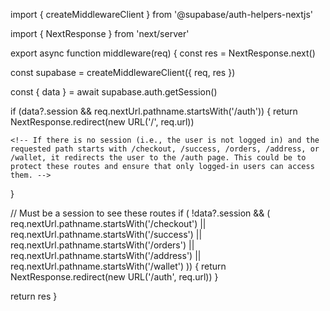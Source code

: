 <!-- directory: C:\cplusplusfiles\ebayclone\DocByFile\middleware.js.md -->

import { createMiddlewareClient } from '@supabase/auth-helpers-nextjs'
<!-- createMiddlewareClient is a function that creates a Supabase client instance with the necessary configuration for server-side authentication. It takes an object with req and res properties as input and returns a Supabase client instance. -->
import { NextResponse } from 'next/server'

<!-- It imports the necessary modules: createMiddlewareClient from @supabase/auth-helpers-nextjs and NextResponse from next/server -->

<!-- It exports an asynchronous function named middleware that takes a request object (req) as a parameter. -->

export async function middleware(req) {
  const res = NextResponse.next()

  <!-- Inside the function, it creates a new NextResponse object (res) that represents the response to be sent to the client. -->
  const supabase = createMiddlewareClient({ req, res })

  <!-- it calls supabase.auth.getSession() to get the current session data. This is an asynchronous operation, so it uses await to wait for the operation to complete. -->
  const { data } = await supabase.auth.getSession()



  if (data?.session && req.nextUrl.pathname.startsWith('/auth')) {
    <!-- If there is a session (i.e., the user is logged in) and the requested path starts with /auth, it redirects the user to the home page. This could be to prevent logged-in users from accessing the login or registration pages. -->
    return NextResponse.redirect(new URL('/', req.url))

    <!-- If there is no session (i.e., the user is not logged in) and the requested path starts with /checkout, /success, /orders, /address, or /wallet, it redirects the user to the /auth page. This could be to protect these routes and ensure that only logged-in users can access them. -->
  }

  // Must be a session to see these routes
  if (
    !data?.session && (
    req.nextUrl.pathname.startsWith('/checkout') ||
    req.nextUrl.pathname.startsWith('/success') ||
    req.nextUrl.pathname.startsWith('/orders') ||
    req.nextUrl.pathname.startsWith('/address') || 
    req.nextUrl.pathname.startsWith('/wallet')
  )) {
    return NextResponse.redirect(new URL('/auth', req.url))
  }

<!-- This JavaScript code is a conditional statement that checks if a user is not in a session and is trying to access certain pages. If both conditions are met, the user is redirected to an authentication page. -->

<!-- The if statement begins by checking if data?.session is falsy. The ?. is an optional chaining operator, which allows you to read the session property of data without having to explicitly check if data is null or undefined. If data is null or undefined, data?.session will immediately return undefined and not throw an error. -->

<!-- The second part of the condition checks if the pathname of the requested URL (req.nextUrl.pathname) starts with certain strings. These strings represent different pages or routes in the application. The startsWith method is used to determine whether the pathname starts with '/checkout', '/success', '/orders', '/address', or '/wallet'. -->

<!-- If both conditions are met (i.e., the user is not in a session and is trying to access one of the specified pages), the code will execute the statement inside the if block. This statement uses the NextResponse.redirect method to redirect the user to an authentication page. -->

<!-- The new URL('/auth', req.url) creates a new URL object with '/auth' as the pathname and the original request URL (req.url) as the base. This new URL represents the authentication page. The NextResponse.redirect method then sends a response to the client, instructing it to redirect to this URL. -->

  return res
}